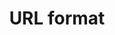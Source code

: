 ---
layout: topic
title: URL format
permalink: /design/topics/resource-url-format
data:
  items:
    - references:
        - name: REST Resources
          url: 'https://developer.atlassian.com/docs/atlassian-platform-common-components/rest-api-development/atlassian-rest-api-design-guidelines-version-1#AtlassianRESTAPIDesignGuidelinesversion1-RESTResources'
          quote: URI Structure
      _embedded:
        guideline:
          id: atlassian-rest-api-design-guidelines-version-1
          title: Atlassian REST API Design Guidelines version 1
          type: website
          url: 'https://developer.atlassian.com/docs/atlassian-platform-common-components/rest-api-development/atlassian-rest-api-design-guidelines-version-1'
          company: Atlassian
          companyLogoUrl: /media/logos/atlassian.png
          companyUrl: 'https://developer.atlassian.com/'
          date: 2016-01-22T00:00:00.000Z
          reviewDate: 2016-09-01T00:00:00.000Z
          _links:
            self:
              href: /design/guidelines/atlassian-rest-api-design-guidelines-version-1
            guidelineTopics:
              href: /design/guidelines/atlassian-rest-api-design-guidelines-version-1/topics
      _links:
        guideline:
          href: /design/guidelines/atlassian-rest-api-design-guidelines-version-1
    - references:
        - name: Stable URIs
          url: 'https://developer.atlassian.com/display/HOME/Atlassian+REST+API+policy#AtlassianRESTAPIpolicy-StableURIs'
      _embedded:
        guideline:
          id: atlassian-rest-api-policy
          title: Atlassian REST API Policy
          type: website
          url: 'https://developer.atlassian.com/display/HOME/Atlassian+REST+API+policy'
          company: Atlassian
          companyLogoUrl: /media/logos/atlassian.png
          companyUrl: 'https://developer.atlassian.com/'
          date: 2015-01-15T00:00:00.000Z
          reviewDate: 2016-09-01T00:00:00.000Z
          _links:
            self:
              href: /design/guidelines/atlassian-rest-api-policy
            guidelineTopics:
              href: /design/guidelines/atlassian-rest-api-policy/topics
      _links:
        guideline:
          href: /design/guidelines/atlassian-rest-api-policy
    - references:
        - name: URL Depth
          url: 'https://apiguide.readthedocs.io/en/latest/build_and_publish/use_RESTful_urls.html#url-depth'
        - name: Good RESTful URL examples
          url: 'https://apiguide.readthedocs.io/en/latest/build_and_publish/use_RESTful_urls.html#good-restful-url-examples'
      _embedded:
        guideline:
          id: ausdto-api-design-guide
          title: API Design Guide
          type: website
          url: 'https://apiguide.readthedocs.io/en/latest/index.html'
          company: Australian Digital Transformation Office
          companyLogoUrl: /media/logos/ausdto.png
          companyUrl: 'https://www.dto.gov.au/'
          date: 2015-10-20T00:00:00.000Z
          reviewDate: 2016-08-18T00:00:00.000Z
          _links:
            self:
              href: /design/guidelines/ausdto-api-design-guide
            guidelineTopics:
              href: /design/guidelines/ausdto-api-design-guide/topics
      _links:
        guideline:
          href: /design/guidelines/ausdto-api-design-guide
    - references:
        - name: 3.4 URL Format
          url: 'https://github.com/CiscoDevNet/api-design-guide#34-url-format'
        - name: URL Paths
          document: REST API Design Principles
          url: 'https://github.com/CiscoDevNet/api-design-guide/blob/master/principles.md#url-paths'
      _embedded:
        guideline:
          id: cisco-api-design-guide
          title: API Design Guide
          type: github
          url: 'https://github.com/CiscoDevNet/api-design-guide'
          company: Cisco
          companyLogoUrl: /media/logos/cisco.png
          companyUrl: 'http://developer.cisco.com/'
          date: 2015-08-21T00:00:00.000Z
          reviewDate: 2016-08-18T00:00:00.000Z
          _links:
            self:
              href: /design/guidelines/cisco-api-design-guide
            guidelineTopics:
              href: /design/guidelines/cisco-api-design-guide/topics
      _links:
        guideline:
          href: /design/guidelines/cisco-api-design-guide
    - references:
        - name: URL Structure
          url: 'https://github.com/cloudfoundry/cc-api-v3-style-guide#url-structure'
      _embedded:
        guideline:
          id: cloud-foundy-cloud-controller-api-style-guide
          title: Cloud Controller API v3 Style Guide (Proposal)
          type: github
          url: 'https://github.com/cloudfoundry/cc-api-v3-style-guide'
          company: Cloud Foundry
          companyLogoUrl: /media/cloudfoundry.png
          companyUrl: 'https://www.cloudfoundry.org/'
          date: 2016-05-11T00:00:00.000Z
          reviewDate: 2016-08-18T00:00:00.000Z
          _links:
            self:
              href: /design/guidelines/cloud-foundy-cloud-controller-api-style-guide
            guidelineTopics:
              href: /design/guidelines/cloud-foundy-cloud-controller-api-style-guide/topics
      _links:
        guideline:
          href: /design/guidelines/cloud-foundy-cloud-controller-api-style-guide
    - references:
        - name: URI Components
          url: 'https://github.com/Haufe-Lexware/api-style-guide/blob/master/uri-components/uri-components.md'
      _embedded:
        guideline:
          id: haufe-api-styleguide
          title: Haufe API style guide
          type: github
          url: 'https://github.com/Haufe-Lexware/api-style-guide/blob/master/readme.md'
          company: Haufe
          companyLogoUrl: /media/logos/haufe.png
          companyUrl: 'http://dev.haufe.com/'
          date: 2015-01-15T00:00:00.000Z
          reviewDate: 2016-08-31T00:00:00.000Z
          _links:
            self:
              href: /design/guidelines/haufe-api-styleguide
            guidelineTopics:
              href: /design/guidelines/haufe-api-styleguide/topics
      _links:
        guideline:
          href: /design/guidelines/haufe-api-styleguide
    - references:
        - name: Use consistent path formats
          url: 'https://geemus.gitbooks.io/http-api-design/content/en/requests/use-consistent-path-formats.html'
        - name: Downcase paths and attributes
          url: 'https://geemus.gitbooks.io/http-api-design/content/en/requests/downcase-paths-and-attributes.html'
        - name: Minimize path nesting
          url: 'https://geemus.gitbooks.io/http-api-design/content/en/requests/minimize-path-nesting.html'
      _embedded:
        guideline:
          id: heroku-http-api-design-guide
          title: HTTP API Design Guide
          type: gitbook
          url: 'https://geemus.gitbooks.io/http-api-design/content/en/'
          company: Heroku
          companyLogoUrl: /media/logos/heroku.png
          companyUrl: 'https://devcenter.heroku.com/articles/platform-api-reference'
          date: 2016-07-05T00:00:00.000Z
          reviewDate: 2016-08-31T00:00:00.000Z
          _links:
            self:
              href: /design/guidelines/heroku-http-api-design-guide
            guidelineTopics:
              href: /design/guidelines/heroku-http-api-design-guide/topics
      _links:
        guideline:
          href: /design/guidelines/heroku-http-api-design-guide
    - references:
        - name: URL Structure
          url: 'https://github.com/Microsoft/api-guidelines/blob/master/Guidelines.md#71-url-structure'
        - name: URL Length
          url: 'https://github.com/Microsoft/api-guidelines/blob/master/Guidelines.md#72-url-length'
        - name: Collection URL patterns
          url: 'https://github.com/Microsoft/api-guidelines/blob/master/Guidelines.md#93-collection-url-patterns'
      _embedded:
        guideline:
          id: microsoft-rest-api-guidelines
          title: Microsoft REST API Guidelines
          type: github
          url: 'https://github.com/Microsoft/api-guidelines/blob/master/Guidelines.md'
          company: Microsoft
          companyLogoUrl: /media/logos/microsoft.png
          companyUrl: 'https://opensource.microsoft.com/'
          date: 2016-07-19T00:00:00.000Z
          reviewDate: 2016-08-31T00:00:00.000Z
          _links:
            self:
              href: /design/guidelines/microsoft-rest-api-guidelines
            guidelineTopics:
              href: /design/guidelines/microsoft-rest-api-guidelines/topics
      _links:
        guideline:
          href: /design/guidelines/microsoft-rest-api-guidelines
    - references:
        - name: URL Components
          url: 'https://github.com/paypal/api-standards/blob/master/api-style-guide.md#uri-components'
        - name: Update Partial Single Resource
          url: 'https://github.com/paypal/api-standards/blob/master/api-style-guide.md#update-partial-single-resource'
      _embedded:
        guideline:
          id: paypal-api-style-guide
          title: API Style Guide
          type: github
          url: 'https://github.com/paypal/api-standards/blob/master/api-style-guide.md'
          company: PayPal
          companyLogoUrl: /media/logos/paypal.png
          companyUrl: 'https://developer.paypal.com/'
          date: 2016-08-11T00:00:00.000Z
          reviewDate: 2016-08-31T00:00:00.000Z
          _links:
            self:
              href: /design/guidelines/paypal-api-style-guide
            guidelineTopics:
              href: /design/guidelines/paypal-api-style-guide/topics
      _links:
        guideline:
          href: /design/guidelines/paypal-api-style-guide
    - references:
        - name: URLs
          url: 'http://restful-api-design.readthedocs.io/en/latest/urls.html'
      _embedded:
        guideline:
          id: redhat-thoughts-on-restful-api-design
          title: Thoughts on RESTful API Design
          type: website
          url: 'http://restful-api-design.readthedocs.io/en/latest/'
          company: Red Hat
          companyLogoUrl: /media/logos/redhat.png
          companyUrl: 'https://www.redhat.com/'
          date: 2012-11-15T00:00:00.000Z
          reviewDate: 2016-08-18T00:00:00.000Z
          _links:
            self:
              href: /design/guidelines/redhat-thoughts-on-restful-api-design
            guidelineTopics:
              href: /design/guidelines/redhat-thoughts-on-restful-api-design/topics
      _links:
        guideline:
          href: /design/guidelines/redhat-thoughts-on-restful-api-design
    - references:
        - name: RESTful URLs
          url: 'https://github.com/WhiteHouse/api-standards/blob/master/README.md#restful-urls'
      _embedded:
        guideline:
          id: white-house-web-api-standards
          title: White House Web API Standards
          type: github
          url: 'https://github.com/WhiteHouse/api-standards'
          company: White House
          companyLogoUrl: /media/logos/whitehouse.png
          companyUrl: 'https://www.whitehouse.gov/developers'
          date: 2015-02-24T00:00:00.000Z
          reviewDate: 2016-08-18T00:00:00.000Z
          _links:
            self:
              href: /design/guidelines/white-house-web-api-standards
            guidelineTopics:
              href: /design/guidelines/white-house-web-api-standards/topics
      _links:
        guideline:
          href: /design/guidelines/white-house-web-api-standards
    - references:
        - name: Path segments must be lowercase separate words with hyphens
          url: 'http://zalando.github.io/restful-api-guidelines/naming/Naming.html#must-path-segments-must-be-lowercase-separate-words-with-hyphens'
        - name: Always Pluralize Resource Names
          url: 'http://zalando.github.io/restful-api-guidelines/naming/Naming.html#must-always-pluralize-resource-names'
        - name: First Path segment May be /api
          url: 'http://zalando.github.io/restful-api-guidelines/naming/Naming.html#could-first-path-segment-may-be-api'
        - name: Avoid Trailing Slashes
          url: 'http://zalando.github.io/restful-api-guidelines/naming/Naming.html#must-avoid-trailing-slashes'
        - name: Limit of Sub-Resource Levels
          url: 'http://zalando.github.io/restful-api-guidelines/resources/Resources.html#should-limit-of-subresource-levels'
      _embedded:
        guideline:
          id: zalando-restful-api-guidelines
          title: RESTFul API Guidelines
          type: website
          url: 'http://zalando.github.io/restful-api-guidelines/'
          company: Zalando
          companyLogoUrl: /media/logos/zalando.png
          companyUrl: 'https://tech.zalando.de/'
          date: 2016-01-22T00:00:00.000Z
          reviewDate: 2016-08-28T00:00:00.000Z
          _links:
            self:
              href: /design/guidelines/zalando-restful-api-guidelines
            guidelineTopics:
              href: /design/guidelines/zalando-restful-api-guidelines/topics
      _links:
        guideline:
          href: /design/guidelines/zalando-restful-api-guidelines
  _embedded:
    topic:
      id: resource-url-format
      name: URL format
      description: How to design URLs
      _links:
        self:
          href: /design/topics/resource-url-format
        topicGuidelines:
          href: /design/topics/resource-url-format/guidelines
  _links:
    self:
      href: /design/topics/resource-url-format/guidelines
    topic:
      href: /design/topics/resource-url-format
---